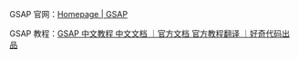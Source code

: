 GSAP 官网：[Homepage | GSAP](https://gsap.com/)

GSAP 教程：[GSAP 中文教程 中文文档 ｜官方文档 官方教程翻译 ｜好奇代码出品](https://gsap.framer.wiki/)
